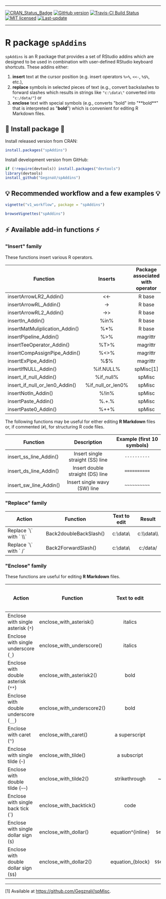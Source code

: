 
<!-- README.md is generated from README.Rmd. Please edit that file -->

------------------------------------------------------------------------

[![CRAN\_Status\_Badge](http://www.r-pkg.org/badges/version/spAddins)](https://cran.r-project.org/package=spAddins) [![GitHub version](https://img.shields.io/badge/GitHub-0.1.7-brightgreen.svg)](https://github.com/GegznaV/spAddins) [![Travis-CI Build Status](https://travis-ci.org/GegznaV/spAddins.png?branch=master)](https://travis-ci.org/GegznaV/spAddins) [![MIT licensed](https://img.shields.io/badge/license-MIT-blue.svg)](https://opensource.org/licenses/MIT) [![Last-update](https://img.shields.io/badge/Updated%20on-2017--01--03-yellowgreen.svg)](/commits/master)

------------------------------------------------------------------------

R package `spAddins`
====================

`spAddins` is an R package that provides a set of RStudio addins which are designed to be used in combination with user-defined RStudio keyboard shortcuts. These addins either:

1.  **insert** text at the cursor position (e.g. insert operators `%>%`, `<<-`, `%$%`, etc.),
2.  **replace** symbols in selected pieces of text (e.g., convert backslashes to forward slashes which results in strings like `"c:\data\"` converted into `"c:/data/"`) or
3.  **enclose** text with special symbols (e.g., converts "bold" into "\*\*bold\*\*" that is interpreted as "**bold**") which is convenient for editing R Markdown files.

:key: Install package :key:
---------------------------

Install released version from CRAN:

``` r
install.packages("spAddins")
```

Install development version from GitHub:

``` r
if (!require(devtools)) install.packages("devtools")
library(devtools)
install_github("GegznaV/spAddins")
```

:bulb: Recommended workflow and a few examples :bulb:
-----------------------------------------------------

``` r
vignette("v1_workflow", package = "spAddins")

browseVignettes("spAddins")
```

:zap: Available add-in functions :zap:
--------------------------------------

### "Insert" family

These functions insert various R operators.

| Function                            |        Inserts       | Package associated with operator |
|-------------------------------------|:--------------------:|:--------------------------------:|
| insertArrowLR2\_Addin()             |       &lt;&lt;-      |              R base              |
| insertArrowRL\_Addin()              |         -&gt;        |              R base              |
| insertArrowRL2\_Addin()             |       -&gt;&gt;      |              R base              |
| insertIn\_Addin()                   |         %in%         |              R base              |
| insertMatMuliplication\_Addin()     |         %\*%         |              R base              |
| insertPipeline\_Addin()             |        %&gt;%        |             magrittr             |
| insertTeeOperator\_Addin()          |        %T&gt;%       |             magrittr             |
| insertCompAssignPipe\_Addin()       |      %&lt;&gt;%      |             magrittr             |
| insertExPipe\_Addin()               |          %$%         |             magrittr             |
| insertIfNULL\_Addin()               |       %if.NULL%      |             spMisc[1]            |
| insert\_if\_null\_Addin()           |      %if\_null%      |              spMisc              |
| insert\_if\_null\_or\_len0\_Addin() | %if\_null\_or\_len0% |              spMisc              |
| insertNotIn\_Addin()                |         %!in%        |              spMisc              |
| insertPaste\_Addin()                |         %.+.%        |              spMisc              |
| insertPaste0\_Addin()               |         %++%         |              spMisc              |

The following functions may be useful for either editing **R Markdown** files or, if commented (`#`), for structuring R code files.

| Function                  |            Description           | Example (first 10 symbols) |
|---------------------------|:--------------------------------:|:--------------------------:|
| insert\_ss\_line\_Addin() | Insert single straight (SS) line |        `----------`        |
| insert\_ds\_line\_Addin() | Insert double straight (DS) line |        `==========`        |
| insert\_sw\_line\_Addin() |   Insert single wavy (SW) line   |        `~~~~~~~~~~`        |

### "Replace" family

| Action                        | Function               | Text to edit |     Result     |
|-------------------------------|------------------------|:------------:|:--------------:|
| Replace \`\\\` with \` \\\\\` | Back2doubleBackSlash() |  c:\\data\\  | c:\\\\data\\\\ |
| Replace \`\\\` with \` /\`    | Back2ForwardSlash()    |  c:\\data\\  |    c:/data/    |

### "Enclose" family

These functions are useful for editing **R Markdown** files.

<table style="width:100%;">
<colgroup>
<col width="28%" />
<col width="21%" />
<col width="13%" />
<col width="20%" />
<col width="15%" />
</colgroup>
<thead>
<tr class="header">
<th>Action</th>
<th>Function</th>
<th align="center">Text to edit</th>
<th align="center">Result</th>
<th align="center">In markdown interpreted as</th>
</tr>
</thead>
<tbody>
<tr class="odd">
<td>Enclose with single asterisk (<code>*</code>)</td>
<td>enclose_with_asterisk()</td>
<td align="center">italics</td>
<td align="center">*italics*</td>
<td align="center"><em>italics</em></td>
</tr>
<tr class="even">
<td>Enclose with single underscore (<code>_</code>)</td>
<td>enclose_with_underscore()</td>
<td align="center">italics</td>
<td align="center">_italics_</td>
<td align="center"><em>italics</em></td>
</tr>
<tr class="odd">
<td>Enclose with double asterisk (<code>**</code>)</td>
<td>enclose_with_asterisk2()</td>
<td align="center">bold</td>
<td align="center">**bold**</td>
<td align="center"><strong>bold</strong></td>
</tr>
<tr class="even">
<td>Enclose with double underscore (<code>__</code>)</td>
<td>enclose_with_underscore2()</td>
<td align="center">bold</td>
<td align="center">__bold__</td>
<td align="center"><strong>bold</strong></td>
</tr>
<tr class="odd">
<td>Enclose with caret (<code>^</code>)</td>
<td>enclose_with_caret()</td>
<td align="center">a superscript</td>
<td align="center">a ^superscript^</td>
<td align="center">a <sup>superscript</sup></td>
</tr>
<tr class="even">
<td>Enclose with single tilde (<code>~</code>)</td>
<td>enclose_with_tilde()</td>
<td align="center">a subscript</td>
<td align="center">a ~subscript~</td>
<td align="center">a <sub>subscript</sub></td>
</tr>
<tr class="odd">
<td>Enclose with double tilde (<code>~~</code>)</td>
<td>enclose_with_tilde2()</td>
<td align="center">strikethrough</td>
<td align="center">~~strikethrough~~</td>
<td align="center"><del>strikethrough</del></td>
</tr>
<tr class="even">
<td>Enclose with single back tick (`)</td>
<td>enclose_with_backtick()</td>
<td align="center">code</td>
<td align="center">`code`</td>
<td align="center"><code>code</code></td>
</tr>
<tr class="odd">
<td>Enclose with single dollar sign (<code>$</code>)</td>
<td>enclose_with_dollar()</td>
<td align="center">equation^{inline}</td>
<td align="center"><code>$equation^{inline}$</code></td>
<td align="center"><span class="math inline"><em>e</em><em>q</em><em>u</em><em>a</em><em>t</em><em>i</em><em>o</em><em>n</em><sup><em>i</em><em>n</em><em>l</em><em>i</em><em>n</em><em>e</em></sup></span></td>
</tr>
<tr class="even">
<td>Enclose with double dollar sign (<code>$$</code>)</td>
<td>enclose_with_dollar2()</td>
<td align="center">equation_{block}</td>
<td align="center"><code>$$equation_{block}$$</code></td>
<td align="center"><span class="math inline"><em>e</em><em>q</em><em>u</em><em>a</em><em>t</em><em>i</em><em>o</em><em>n</em><sub><em>b</em><em>l</em><em>o</em><em>c</em><em>k</em></sub></span></td>
</tr>
</tbody>
</table>

------------------------------------------------------------------------

[1] Available at <https://github.com/GegznaV/spMisc>.
